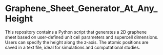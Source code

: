 # Graphene_Sheet_Generator_At_Any_Height
This repository contains a Python script that generates a 2D graphene sheet based on user-defined unit cell parameters and supercell dimensions. Users can specify the height along the z-axis. The atomic positions are saved in a text file, ideal for simulations and computational studies.
